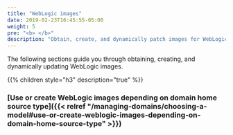 ```yaml
---
title: "WebLogic images"
date: 2019-02-23T16:45:55-05:00
weight: 5
pre: "<b> </b>"
description: "Obtain, create, and dynamically patch images for WebLogic Server or Fusion Middleware Infrastructure deployments."
---
```

The following sections guide you through obtaining, creating, and dynamically updating WebLogic images.

{{% children style="h3" description="true" %}}

### [Use or create WebLogic images depending on domain home source type]({{< relref "/managing-domains/choosing-a-model#use-or-create-weblogic-images-depending-on-domain-home-source-type" >}})
